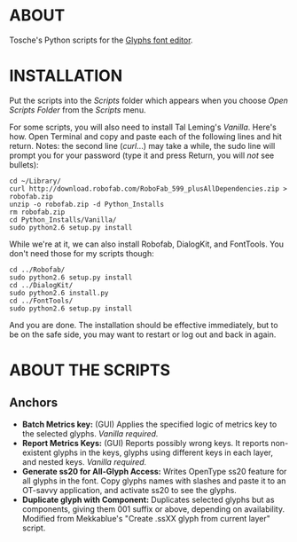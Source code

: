 # ABOUT

Tosche's Python scripts for the [Glyphs font editor](http://glyphsapp.com/).


# INSTALLATION

Put the scripts into the *Scripts* folder which appears when you choose *Open Scripts Folder* from the *Scripts* menu.

For some scripts, you will also need to install Tal Leming's *Vanilla*. Here's how. Open Terminal and copy and paste each of the following lines and hit return. Notes: the second line (*curl*...) may take a while, the sudo line will prompt you for your password (type it and press Return, you will *not* see bullets):

    cd ~/Library/
    curl http://download.robofab.com/RoboFab_599_plusAllDependencies.zip > robofab.zip
    unzip -o robofab.zip -d Python_Installs
    rm robofab.zip
    cd Python_Installs/Vanilla/
    sudo python2.6 setup.py install

While we're at it, we can also install Robofab, DialogKit, and FontTools. You don't need those for my scripts though:

    cd ../Robofab/
    sudo python2.6 setup.py install
    cd ../DialogKit/
    sudo python2.6 install.py
    cd ../FontTools/
    sudo python2.6 setup.py install

And you are done. The installation should be effective immediately, but to be on the safe side, you may want to restart or log out and back in again.

# ABOUT THE SCRIPTS

## Anchors
* **Batch Metrics key:** (GUI) Applies the specified logic of metrics key to the selected glyphs. *Vanilla required.*
* **Report Metrics Keys:** (GUI) Reports possibly wrong keys. It reports non-existent glyphs in the keys, glyphs using different keys in each layer, and nested keys. *Vanilla required.*
* **Generate ss20 for All-Glyph Access:** Writes OpenType ss20 feature for all glyphs in the font. Copy glyphs names with slashes and paste it to an OT-savvy application, and activate ss20 to see the glyphs.
* **Duplicate glyph with Component:** Duplicates selected glyphs but as components, giving them 001 suffix or above, depending on availability. Modified from Mekkablue's "Create .ssXX glyph from current layer" script.